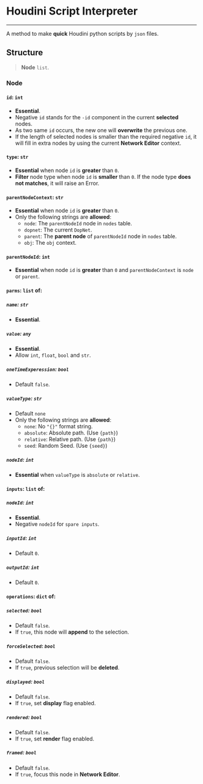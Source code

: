 # Houdini Script Interpreter
------
A method to make **quick** Houdini python scripts by `json` files.

## Structure
> **Node** `list`.
### Node
#### `id`: `int` 
- **Essential**.
- Negative `id` stands for the `-id` component in the current **selected** nodes.
- As two same `id` occurs, the new one will **overwrite** the previous one.
- If the length of selected nodes is smaller than the required negative `id`, it will fill in extra nodes by using the current **Network Editor** context.
#### `type`: `str`
- **Essential** when node `id` is **greater** than `0`.
- **Filter** node type when node `id` is **smaller** than `0`. If the node type **does not matches**, it will raise an Error.
#### `parentNodeContext`: `str`
- **Essential** when node `id` is **greater** than `0`.
- Only the following strings are **allowed**:
    - `node`: The `parentNodeId` node in `nodes` table.
    - `dopnet`: The current `DopNet`.
    - `parent`: The **parent node** of `parentNodeId` node in `nodes` table.
    - `obj`: The `obj` context.
#### `parentNodeId`: `int`
- **Essential** when node `id` is **greater** than `0` and `parentNodeContext` is `node` or `parent`.
#### `parms`: `list` of:
##### `name`: `str` 
- **Essential**.
##### `value`: `any` 
- **Essential**.
- Allow `int`, `float`, `bool` and `str`.
##### `oneTimeExperession`: `bool`
- Default `false`.
##### `valueType`: `str`
- Default `none`
- Only the following strings are **allowed**:
	- `none`: No `"{}"` format string.
	- `absolute`: Absolute path. (Use `{path}`)
	- `relative`: Relative path. (Use `{path}`)
	- `seed`: Random Seed. (Use `{seed}`)
##### `nodeId`: `int`
- **Essential** when `valueType` is `absolute` or `relative`.
#### `inputs`: `list` of:
##### `nodeId`: `int`
- **Essential**.
- Negative `nodeId` for `spare inputs`.
##### `inputId`: `int`
- Default `0`.
##### `outputId`: `int`
- Default `0`.
#### `operations`: `dict` of:
##### `selected`: `bool`
- Default `false`. 
- If `true`, this node will **append** to the selection.
##### `forceSelected`: `bool`
- Default `false`. 
- If `true`, previous selection will be **deleted**.
##### `displayed`: `bool`
- Default `false`. 
- If `true`, set **display** flag enabled.
##### `rendered`: `bool`
- Default `false`. 
- If `true`, set **render** flag enabled.
##### `framed`: `bool`
- Default `false`. 
- If `true`, focus this node in **Network Editor**.